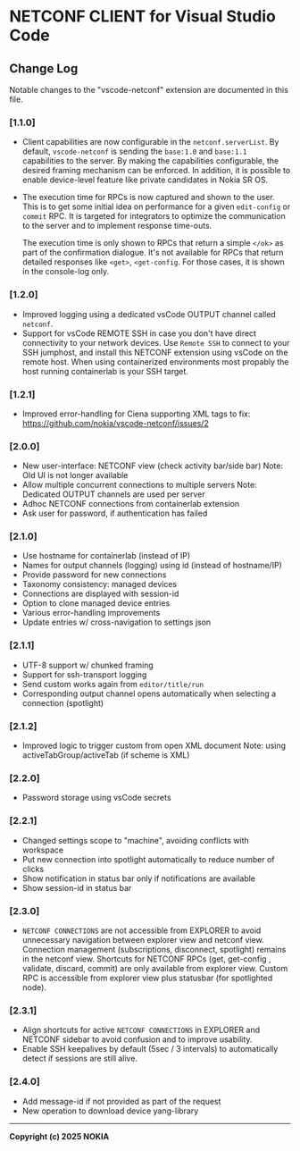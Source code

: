 # NETCONF CLIENT for Visual Studio Code

## Change Log

Notable changes to the "vscode-netconf" extension are documented in this file.

### [1.1.0]
* Client capabilities are now configurable in the `netconf.serverList`.
  By default, `vscode-netconf` is sending the `base:1.0` and `base:1.1`
  capabilities to the server. By making the capabilities configurable,
  the desired framing mechanism can be enforced. In addition, it is
  possible to enable device-level feature like private candidates in
  Nokia SR OS.
* The execution time for RPCs is now captured and shown to the user.
  This is to get some initial idea on performance for a given
  `edit-config` or `commit` RPC. It is targeted for integrators
  to optimize the communication to the server and to implement
  response time-outs.

  The execution time is only shown to RPCs that return a simple
  `</ok>` as part of the confirmation dialogue. It's not available
  for RPCs that return detailed responses like `<get>`, `<get-config`.
  For those cases, it is shown in the console-log only.

### [1.2.0]
* Improved logging using a dedicated vsCode OUTPUT channel called `netconf`.
* Support for vsCode REMOTE SSH in case you don't have direct connectivity
  to your network devices. Use `Remote SSH` to connect to your SSH jumphost,
  and install this NETCONF extension using vsCode on the remote host.
  When using containerized environments most propably the host running
  containerlab is your SSH target.

### [1.2.1]
* Improved error-handling for Ciena supporting XML tags to fix:
  https://github.com/nokia/vscode-netconf/issues/2

### [2.0.0]
* New user-interface: NETCONF view (check activity bar/side bar)
  Note: Old UI is not longer available
* Allow multiple concurrent connections to multiple servers
  Note: Dedicated OUTPUT channels are used per server
* Adhoc NETCONF connections from containerlab extension
* Ask user for password, if authentication has failed

### [2.1.0]
* Use hostname for containerlab (instead of IP)
* Names for output channels (logging) using id (instead of hostname/IP)
* Provide password for new connections
* Taxonomy consistency: managed devices
* Connections are displayed with session-id
* Option to clone managed device entries
* Various error-handling improvements
* Update entries w/ cross-navigation to settings json

### [2.1.1]
* UTF-8 support w/ chunked framing
* Support for ssh-transport logging
* Send custom <rpc> works again from `editor/title/run`
* Corresponding output channel opens automatically when selecting a connection (spotlight)

### [2.1.2]
* Improved logic to trigger custom <rpc> from open XML document
  Note: using activeTabGroup/activeTab (if scheme is XML)

### [2.2.0]
* Password storage using vsCode secrets

### [2.2.1]
* Changed settings scope to "machine", avoiding conflicts with workspace
* Put new connection into spotlight automatically to reduce number of clicks
* Show notification in status bar only if notifications are available
* Show session-id in status bar

### [2.3.0]
* `NETCONF CONNECTIONS` are not accessible from EXPLORER to avoid unnecessary
  navigation between explorer view and netconf view. Connection management
  (subscriptions, disconnect, spotlight) remains in the netconf view. Shortcuts
  for NETCONF RPCs (get, get-config , validate, discard, commit) are only
  available from explorer view. Custom RPC is accessible from explorer view
  plus statusbar (for spotlighted node).

### [2.3.1]
* Align shortcuts for active `NETCONF CONNECTIONS` in EXPLORER and NETCONF
  sidebar to avoid confusion and to improve usability.
* Enable SSH keepalives by default (5sec / 3 intervals) to automatically
  detect if sessions are still alive.

### [2.4.0]
* Add message-id if not provided as part of the request
* New operation to download device yang-library

---

**Copyright (c) 2025 NOKIA**
